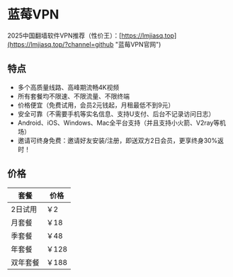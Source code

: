 # 蓝莓VPN
2025中国翻墙软件VPN推荐（性价王）：[https://lmjiasq.top](https://lmjiasq.top/?channel=github "蓝莓VPN官网")
## 特点
- 多个高质量线路、高峰期流畅4K视频
- 所有套餐均不限速、不限流量、不限终端
- 价格便宜（免费试用，会员2元钱起，月租最低不到9元）
- 安全可靠（不需要手机等实名信息、支持U支付、后台不记录访问日志）
- Android、iOS、Windows、Mac全平台支持（并且支持小火箭、V2ray等机场）
- 邀请可终身免费：邀请好友安装/注册，即送双方2日会员，更享终身30%返时！
## 价格
| 套餐        | 价格  |
|------------|------|
| 2日试用 | ￥2  |
| 月套餐      | ￥18 |
| 季套餐      | ￥48 |
| 年套餐      | ￥128 |
| 双年套餐    | ￥188 |
